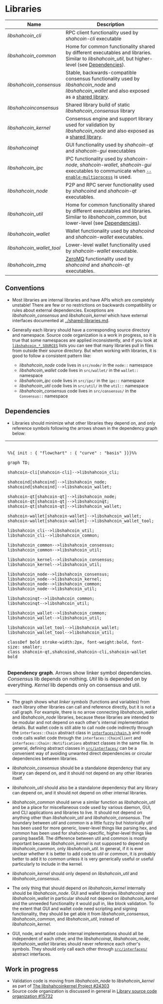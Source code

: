 # Libraries

| Name                     | Description |
|--------------------------|-------------|
| *libshahcoin_cli*         | RPC client functionality used by *shahcoin-cli* executable |
| *libshahcoin_common*      | Home for common functionality shared by different executables and libraries. Similar to *libshahcoin_util*, but higher-level (see [Dependencies](#dependencies)). |
| *libshahcoin_consensus*   | Stable, backwards-compatible consensus functionality used by *libshahcoin_node* and *libshahcoin_wallet* and also exposed as a [shared library](../shared-libraries.md). |
| *libshahcoinconsensus*    | Shared library build of static *libshahcoin_consensus* library |
| *libshahcoin_kernel*      | Consensus engine and support library used for validation by *libshahcoin_node* and also exposed as a [shared library](../shared-libraries.md). |
| *libshahcoinqt*           | GUI functionality used by *shahcoin-qt* and *shahcoin-gui* executables |
| *libshahcoin_ipc*         | IPC functionality used by *shahcoin-node*, *shahcoin-wallet*, *shahcoin-gui* executables to communicate when [`--enable-multiprocess`](multiprocess.md) is used. |
| *libshahcoin_node*        | P2P and RPC server functionality used by *shahcoind* and *shahcoin-qt* executables. |
| *libshahcoin_util*        | Home for common functionality shared by different executables and libraries. Similar to *libshahcoin_common*, but lower-level (see [Dependencies](#dependencies)). |
| *libshahcoin_wallet*      | Wallet functionality used by *shahcoind* and *shahcoin-wallet* executables. |
| *libshahcoin_wallet_tool* | Lower-level wallet functionality used by *shahcoin-wallet* executable. |
| *libshahcoin_zmq*         | [ZeroMQ](../zmq.md) functionality used by *shahcoind* and *shahcoin-qt* executables. |

## Conventions

- Most libraries are internal libraries and have APIs which are completely unstable! There are few or no restrictions on backwards compatibility or rules about external dependencies. Exceptions are *libshahcoin_consensus* and *libshahcoin_kernel* which have external interfaces documented at [../shared-libraries.md](../shared-libraries.md).

- Generally each library should have a corresponding source directory and namespace. Source code organization is a work in progress, so it is true that some namespaces are applied inconsistently, and if you look at [`libshahcoin_*_SOURCES`](../../src/Makefile.am) lists you can see that many libraries pull in files from outside their source directory. But when working with libraries, it is good to follow a consistent pattern like:

  - *libshahcoin_node* code lives in `src/node/` in the `node::` namespace
  - *libshahcoin_wallet* code lives in `src/wallet/` in the `wallet::` namespace
  - *libshahcoin_ipc* code lives in `src/ipc/` in the `ipc::` namespace
  - *libshahcoin_util* code lives in `src/util/` in the `util::` namespace
  - *libshahcoin_consensus* code lives in `src/consensus/` in the `Consensus::` namespace

## Dependencies

- Libraries should minimize what other libraries they depend on, and only reference symbols following the arrows shown in the dependency graph below:

<table><tr><td>

```mermaid

%%{ init : { "flowchart" : { "curve" : "basis" }}}%%

graph TD;

shahcoin-cli[shahcoin-cli]-->libshahcoin_cli;

shahcoind[shahcoind]-->libshahcoin_node;
shahcoind[shahcoind]-->libshahcoin_wallet;

shahcoin-qt[shahcoin-qt]-->libshahcoin_node;
shahcoin-qt[shahcoin-qt]-->libshahcoinqt;
shahcoin-qt[shahcoin-qt]-->libshahcoin_wallet;

shahcoin-wallet[shahcoin-wallet]-->libshahcoin_wallet;
shahcoin-wallet[shahcoin-wallet]-->libshahcoin_wallet_tool;

libshahcoin_cli-->libshahcoin_util;
libshahcoin_cli-->libshahcoin_common;

libshahcoin_common-->libshahcoin_consensus;
libshahcoin_common-->libshahcoin_util;

libshahcoin_kernel-->libshahcoin_consensus;
libshahcoin_kernel-->libshahcoin_util;

libshahcoin_node-->libshahcoin_consensus;
libshahcoin_node-->libshahcoin_kernel;
libshahcoin_node-->libshahcoin_common;
libshahcoin_node-->libshahcoin_util;

libshahcoinqt-->libshahcoin_common;
libshahcoinqt-->libshahcoin_util;

libshahcoin_wallet-->libshahcoin_common;
libshahcoin_wallet-->libshahcoin_util;

libshahcoin_wallet_tool-->libshahcoin_wallet;
libshahcoin_wallet_tool-->libshahcoin_util;

classDef bold stroke-width:2px, font-weight:bold, font-size: smaller;
class shahcoin-qt,shahcoind,shahcoin-cli,shahcoin-wallet bold
```
</td></tr><tr><td>

**Dependency graph**. Arrows show linker symbol dependencies. *Consensus* lib depends on nothing. *Util* lib is depended on by everything. *Kernel* lib depends only on consensus and util.

</td></tr></table>

- The graph shows what _linker symbols_ (functions and variables) from each library other libraries can call and reference directly, but it is not a call graph. For example, there is no arrow connecting *libshahcoin_wallet* and *libshahcoin_node* libraries, because these libraries are intended to be modular and not depend on each other's internal implementation details. But wallet code is still able to call node code indirectly through the `interfaces::Chain` abstract class in [`interfaces/chain.h`](../../src/interfaces/chain.h) and node code calls wallet code through the `interfaces::ChainClient` and `interfaces::Chain::Notifications` abstract classes in the same file. In general, defining abstract classes in [`src/interfaces/`](../../src/interfaces/) can be a convenient way of avoiding unwanted direct dependencies or circular dependencies between libraries.

- *libshahcoin_consensus* should be a standalone dependency that any library can depend on, and it should not depend on any other libraries itself.

- *libshahcoin_util* should also be a standalone dependency that any library can depend on, and it should not depend on other internal libraries.

- *libshahcoin_common* should serve a similar function as *libshahcoin_util* and be a place for miscellaneous code used by various daemon, GUI, and CLI applications and libraries to live. It should not depend on anything other than *libshahcoin_util* and *libshahcoin_consensus*. The boundary between _util_ and _common_ is a little fuzzy but historically _util_ has been used for more generic, lower-level things like parsing hex, and _common_ has been used for shahcoin-specific, higher-level things like parsing base58. The difference between util and common is mostly important because *libshahcoin_kernel* is not supposed to depend on *libshahcoin_common*, only *libshahcoin_util*. In general, if it is ever unclear whether it is better to add code to *util* or *common*, it is probably better to add it to *common* unless it is very generically useful or useful particularly to include in the kernel.


- *libshahcoin_kernel* should only depend on *libshahcoin_util* and *libshahcoin_consensus*.

- The only thing that should depend on *libshahcoin_kernel* internally should be *libshahcoin_node*. GUI and wallet libraries *libshahcoinqt* and *libshahcoin_wallet* in particular should not depend on *libshahcoin_kernel* and the unneeded functionality it would pull in, like block validation. To the extent that GUI and wallet code need scripting and signing functionality, they should be get able it from *libshahcoin_consensus*, *libshahcoin_common*, and *libshahcoin_util*, instead of *libshahcoin_kernel*.

- GUI, node, and wallet code internal implementations should all be independent of each other, and the *libshahcoinqt*, *libshahcoin_node*, *libshahcoin_wallet* libraries should never reference each other's symbols. They should only call each other through [`src/interfaces/`](`../../src/interfaces/`) abstract interfaces.

## Work in progress

- Validation code is moving from *libshahcoin_node* to *libshahcoin_kernel* as part of [The libshahcoinkernel Project #24303](https://github.com/SHAHCoinvip/shahcoin/issues/24303)
- Source code organization is discussed in general in [Library source code organization #15732](https://github.com/SHAHCoinvip/shahcoin/issues/15732)
